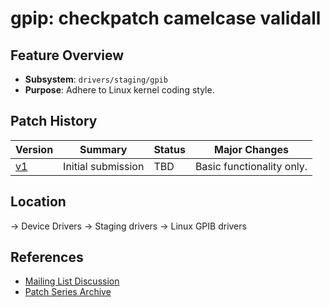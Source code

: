 # gpip: checkpatch camelcase validall

## Feature Overview

- **Subsystem**: `drivers/staging/gpib`
- **Purpose**: Adhere to Linux kernel coding style.

## Patch History

| Version | Summary                 | Status         | Major Changes                     |
|---------|-------------------------|----------------|------------------------------------|
| [v1](v1/cover-letter.md) | Initial submission      | TBD       | Basic functionality only.         |

## Location

-> Device Drivers
    -> Staging drivers
        -> Linux GPIB drivers

## References

- [Mailing List Discussion](https://lore.kernel.org/linux-staging/Z2cekOavt5rTukZY@stream-circuit/T/#u)
- [Patch Series Archive](https://lore.kernel.org/linux-staging/Z2cekOavt5rTukZY@stream-circuit/T/#u)
